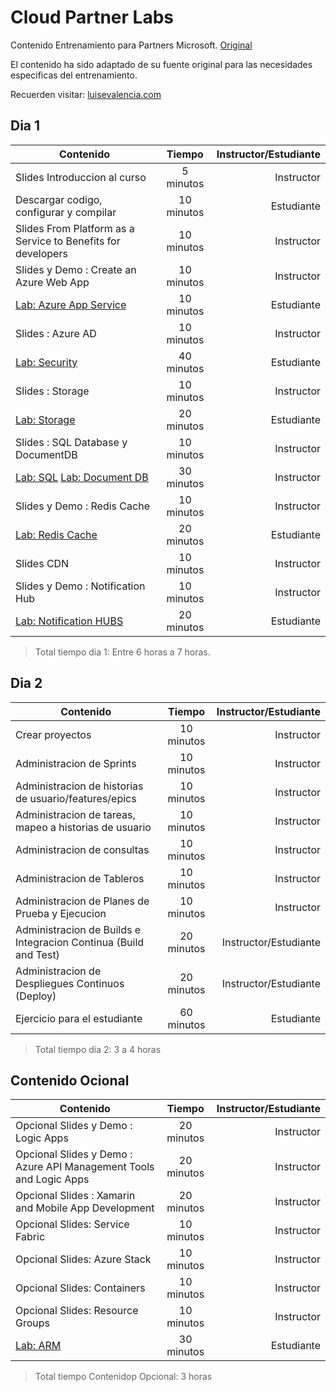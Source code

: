 # Cloud Partner Labs

Contenido Entrenamiento para Partners Microsoft. [Original](https://github.com/Azure-Samples/azure-solutions-digital-marketing-reference-implementation)    

El contenido ha sido adaptado de su fuente original para las necesidades especificas del entrenamiento.

Recuerden visitar:  [luisevalencia.com](luisevalencia.com)    


## Dia 1

| Contenido                                                                             | Tiempo           | Instructor/Estudiante  |
| ------------------------------------------------------------------------------------- |:----------------:| ----------------------:|
| Slides Introduccion al curso                                                          | 5 minutos        | Instructor             |
| Descargar codigo, configurar y compilar                                               | 10 minutos       | Estudiante             | 
| Slides From Platform as a Service  to Benefits for developers                         | 10 minutos       | Instructor             | 
| Slides y  Demo : Create an Azure Web App                                              | 10 minutos       | Instructor             |
| [Lab: Azure App Service](http://bit.ly/2m0dn5S)                                       | 10 minutos       | Estudiante             |
| Slides : Azure AD                                                                     | 10 minutos       | Instructor             |
| [Lab: Security](http://bit.ly/2mF2js5)                                                | 40 minutos       | Estudiante             |
| Slides : Storage                                                                      | 10 minutos       | Instructor             |  
| [Lab: Storage](http://bit.ly/2m0v1X9)                                                 | 20 minutos       | Estudiante             |
| Slides : SQL Database y DocumentDB                                                    | 10 minutos       | Instructor             |
| [Lab: SQL](https://github.com/levalencia/CloudPartnerLabs/blob/master/HOL/labs/Lab5-SqlServer.md)    [Lab: Document DB](http://bit.ly/2mnVUFM)        | 30 minutos       | Instructor             |
| Slides  y Demo : Redis Cache                                                          | 10 minutos       | Instructor             |
| [Lab: Redis Cache](http://bit.ly/2m5eFNH)                                             | 20 minutos       | Estudiante             |
| Slides CDN                                                                            | 10 minutos       | Instructor             | 
| Slides y Demo : Notification Hub                                                      | 10 minutos       | Instructor             |
| [Lab: Notification HUBS](http://bit.ly/2lQ1my3)                                       | 20 minutos       | Estudiante             |
  
> Total tiempo dia 1: Entre 6 horas a 7 horas.

## Dia 2
| Contenido                                                                                | Tiempo           | Instructor/Estudiante  |
| ---------------------------------------------------------------------------------------- |:----------------:| ----------------------:|
| Crear proyectos                                                                       | 10 minutos       | Instructor             |
| Administracion de Sprints                                                             | 10 minutos       | Instructor             |
| Administracion de historias de usuario/features/epics                                    | 10 minutos       | Instructor             |
| Administracion de tareas, mapeo a historias de usuario                                | 10 minutos       | Instructor             |
| Administracion de consultas                                                           | 10 minutos       | Instructor             |
| Administracion de Tableros                                                            | 10 minutos       | Instructor             |
| Administracion de Planes de Prueba y Ejecucion                                        | 10 minutos       | Instructor             |
| Administracion de Builds e Integracion Continua  (Build and Test)                    | 20  minutos      | Instructor/Estudiante  |
| Administracion de Despliegues Continuos (Deploy)                                     | 20  minutos      | Instructor/Estudiante  |  
| Ejercicio para el estudiante                                                          | 60 minutos       | Estudiante             |

>Total tiempo dia 2:  3 a 4 horas

## Contenido Ocional
| Contenido                                                                                 | Tiempo           | Instructor/Estudiante  |
| ----------------------------------------------------------------------------------------- |:----------------:| ----------------------:|
| Opcional Slides y Demo : Logic Apps                                                       | 20 minutos       | Instructor             |
| Opcional Slides y Demo : Azure API Management Tools and Logic Apps                        | 20 minutos       | Instructor             |
| Opcional Slides : Xamarin and Mobile App Development                                      | 20 minutos       | Instructor             | 
| Opcional Slides: Service Fabric                                                           | 10 minutos        | Instructor             |
| Opcional Slides: Azure Stack                                                              | 10 minutos        | Instructor             |
| Opcional Slides: Containers                                                               | 10 minutos        | Instructor             |
| Opcional Slides: Resource Groups                                                          | 10 minutos       | Instructor             |
| [Lab: ARM](https://github.com/levalencia/CloudPartnerLabs/blob/master/HOL/labs/Lab6-ARM.md) | 30 minutos       | Estudiante             |



>Total tiempo Contenidop Opcional:  3 horas

